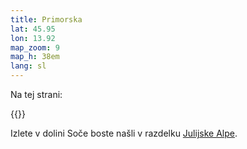 ```yaml
---
title: Primorska
lat: 45.95
lon: 13.92
map_zoom: 9
map_h: 38em
lang: sl
---
```

Na tej strani:

{{<region-toc>}}

Izlete v dolini Soče boste našli v razdelku [Julijske Alpe](../julijske-alpe).
